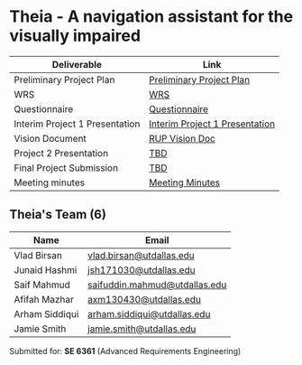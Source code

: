 # Theia - A navigation assistant for the visually impaired

| Deliverable                    | Link     |
|--------------------------------|----------|
| Preliminary Project Plan       | [Preliminary Project Plan](https://docs.google.com/document/d/1SubQX0KlnfcZbx6HlVOSJUnOCkbfEqPWyCepi641Q8Y/edit?usp=sharing) |
| WRS                            | [WRS](https://docs.google.com/document/d/1_SvsR7SZpzK7uP2rQTP0UaBCqiH_-nrheVz0AFow0-I/edit?usp=sharing) |
| Questionnaire                  | [Questionnaire](https://docs.google.com/document/d/1iEqlytCIsDJGcjgmTj1x4-YFoYm7hgmuxAhIgjvlpyU/edit?usp=sharing) |
| Interim Project 1 Presentation | [Interim Project 1 Presentation](https://docs.google.com/presentation/d/14eD3tIq1FeSbUasrsV5U_k0uFTzYDr-pJvHEwGmp-TI/edit?usp=sharing) | Prototype                      | [Prototype](https://www.figma.com/proto/3ivg46HwKVlBdpaRGw7VNZ/Theia-team-library?node-id=423-2&scaling=scale-down&page-id=412%3A30&starting-point-node-id=423%3A2) | 
| Vision Document                | [RUP Vision Doc](https://docs.google.com/document/d/1UQZL7V03rZzPtLahYc3z_6iZAiDeauLk/)|
| Project 2 Presentation         | [TBD](#) |
| Final Project Submission       | [TBD](#) |
| Meeting minutes                | [Meeting Minutes](https://docs.google.com/document/d/1EePnPKVRw0j4Sw_HVdntGlQfXQtQcxspnk1i3y6dQXc/edit?usp=sharing) |

## Theia's Team (6)

| Name           | Email                                                                 |
|----------------|-----------------------------------------------------------------------|
| Vlad Birsan    | [vlad.birsan@utdallas.edu](mailto:vlad.birsan@utdallas.edu)           |
| Junaid Hashmi  | [jsh171030@utdallas.edu](mailto:jsh171030@utdallas.edu)               |
| Saif Mahmud    | [saifuddin.mahmud@utdallas.edu](mailto:saifuddin.mahmud@utdallas.edu) |
| Afifah Mazhar  | [axm130430@utdallas.edu](mailto:axm130430@utdallas.edu)               |
| Arham Siddiqui | [arham.siddiqui@utdallas.edu](mailto:arham.siddiqui@utdallas.edu)     |
| Jamie Smith    | [jamie.smith@utdallas.edu](mailto:jamie.smith@utdallas.edu)           |

Submitted for: **SE 6361** (Advanced Requirements Engineering)
